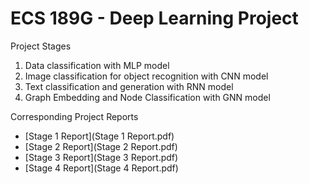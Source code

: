 # ECS 189G - Deep Learning Project
Project Stages

1. Data classification with MLP model 
2. Image classification for object recognition with CNN model
3. Text classification and generation with RNN model
4. Graph Embedding and Node Classification with GNN model

Corresponding Project Reports 
- [Stage 1 Report](Stage 1 Report.pdf)
- [Stage 2 Report](Stage 2 Report.pdf)
- [Stage 3 Report](Stage 3 Report.pdf)
- [Stage 4 Report](Stage 4 Report.pdf)
